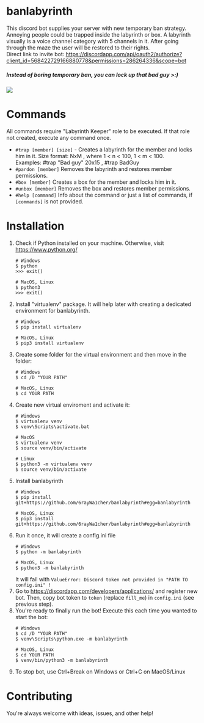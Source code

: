 # banlabyrinth
This discord bot supplies your server with new temporary ban strategy. Annoying people could be trapped inside the 
labyrinth or box. A labyrinth visually is a voice channel category with 5 channels in it. After going through the maze 
the user will be restored to their rights.  
Direct link to invite bot: https://discordapp.com/api/oauth2/authorize?client_id=568422729166880778&permissions=286264336&scope=bot
##### Instead of boring temporary ban, you can lock up that bad guy >:) 
![](https://i.imgur.com/1adSSjG.gif)
# Commands
All commands require "Labyrinth Keeper" role to be executed. If that role not created, execute any command once.
* `#trap [member] [size]` - Creates a labyrinth for the member and locks him in it. Size format: NxM , where 
1 < n < 100, 1 < m < 100.  
  Examples: #trap "Bad guy" 20x15 , #trap BadGuy
* `#pardon [member]` Removes the labyrinth and restores member permissions.
* `#box [member]` Creates a box for the member and locks him in it.
* `#unbox [member]` Removes the box and restores member permissions.
* `#help [command]` Info about the command or just a list of commands, if `[commands]` is not provided.
# Installation
1) Check if Python installed on your machine. Otherwise, visit https://www.python.org/
    ```
    # Windows
    $ python
    >>> exit()
    
    # MacOS, Linux
    $ python3
    >>> exit()
    ```
2) Install "virtualenv" package. It will help later with creating a dedicated environment for banlabyrinth.
    ```
    # Windows
    $ pip install virtualenv
    
    # MacOS, Linux
    $ pip3 install virtualenv
    ```
3) Create some folder for the virtual environment and then move in the folder:
    ```
    # Windows
    $ cd /D "YOUR PATH"
    
    # MacOS, Linux
    $ cd YOUR PATH
    ```
4) Create new virtual enviroment and activate it:
    ```
    # Windows
    $ virtualenv venv
    $ venv\Scripts\activate.bat
    
    # MacOS
    $ virtualenv venv
    $ source venv/bin/activate
    
    # Linux
    $ python3 -m virtualenv venv
    $ source venv/bin/activate
    ```
5) Install banlabyrinth
    ```
    # Windows
    $ pip install git+https://github.com/6rayWa1cher/banlabyrinth#egg=banlabyrinth
    
    # MacOS, Linux
    $ pip3 install git+https://github.com/6rayWa1cher/banlabyrinth#egg=banlabyrinth
    ```
6) Run it once, it will create a config.ini file
    ```
    # Windows
    $ python -m banlabyrinth
    
    # MacOS, Linux
    $ python3 -m banlabyrinth
    ```
    It will fail with `ValueError: Discord token not provided in "PATH TO config.ini" !`
7) Go to https://discordapp.com/developers/applications/ and register new bot. 
    Then, copy bot token to `token` (replace `fill_me`) in `config.ini` (see previous step).
8) You're ready to finally run the bot! Execute this each time you wanted to start the bot:
    ```
    # Windows
    $ cd /D "YOUR PATH"
    $ venv\Scripts\python.exe -m banlabyrinth
    
    # MacOS, Linux
    $ cd YOUR PATH
    $ venv/bin/python3 -m banlabyrinth
    ```
9) To stop bot, use Ctrl+Break on Windows or Ctrl+C on MacOS/Linux
# Contributing
You're always welcome with ideas, issues, and other help! 
